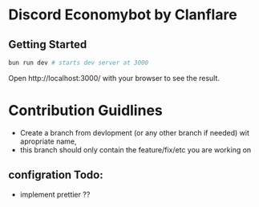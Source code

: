 # Discord Economybot by Clanflare

## Getting Started
```bash
bun run dev # starts dev server at 3000
```
Open http://localhost:3000/ with your browser to see the result.

# Contribution Guidlines

- Create a branch from devlopment (or any other branch if needed) wit apropriate name,
- this branch should only contain the feature/fix/etc you are working on

## configration Todo: 
- implement prettier ??


